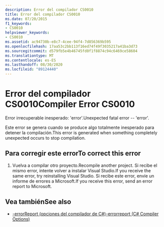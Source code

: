 ```yaml
---
description: Error del compilador CS0010
title: Error del compilador CS0010
ms.date: 07/20/2015
f1_keywords:
- CS0010
helpviewer_keywords:
- CS0010
ms.assetid: ac94730b-e8c7-4cee-94f4-7d856369b595
ms.openlocfilehash: 17aa53c2bb113f16ed74f49f3035217a41ba3d73
ms.sourcegitcommit: d579fb5e4b46745fd0f1f8874c94c6469ce58604
ms.translationtype: MT
ms.contentlocale: es-ES
ms.lasthandoff: 08/30/2020
ms.locfileid: "89124440"
---
```

# <a name="compiler-error-cs0010"></a><span data-ttu-id="85534-103">Error del compilador CS0010</span><span class="sxs-lookup"><span data-stu-id="85534-103">Compiler Error CS0010</span></span>
<span data-ttu-id="85534-104">Error irrecuperable inesperado: 'error'.</span><span class="sxs-lookup"><span data-stu-id="85534-104">Unexpected fatal error -- 'error'.</span></span>  
  
 <span data-ttu-id="85534-105">Este error se genera cuando se produce algo totalmente inesperado para detener la compilación.</span><span class="sxs-lookup"><span data-stu-id="85534-105">This error is generated when something completely unexpected occurs to stop compilation.</span></span>  
  
## <a name="to-correct-this-error"></a><span data-ttu-id="85534-106">Para corregir este error</span><span class="sxs-lookup"><span data-stu-id="85534-106">To correct this error</span></span>  
  
1. <span data-ttu-id="85534-107">Vuelva a compilar otro proyecto.</span><span class="sxs-lookup"><span data-stu-id="85534-107">Recompile another project.</span></span> <span data-ttu-id="85534-108">Si recibe el mismo error, intente volver a instalar Visual Studio.</span><span class="sxs-lookup"><span data-stu-id="85534-108">If you receive the same error, try reinstalling Visual Studio.</span></span> <span data-ttu-id="85534-109">Si recibe este error, envíe un informe de errores a Microsoft.</span><span class="sxs-lookup"><span data-stu-id="85534-109">If you receive this error, send an error report to Microsoft.</span></span>  
  
## <a name="see-also"></a><span data-ttu-id="85534-110">Vea también</span><span class="sxs-lookup"><span data-stu-id="85534-110">See also</span></span>

- [<span data-ttu-id="85534-111">-errorReport (opciones del compilador de C#)</span><span class="sxs-lookup"><span data-stu-id="85534-111">-errorreport (C# Compiler Options)</span></span>](../language-reference/compiler-options/errorreport-compiler-option.md)
